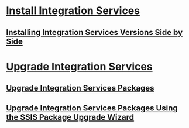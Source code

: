 # [Install Integration Services](install-integration-services.md)  
## [Installing Integration Services Versions Side by Side](installing-integration-services-versions-side-by-side.md)  
# [Upgrade Integration Services](upgrade-integration-services.md)  
## [Upgrade Integration Services Packages](upgrade-integration-services-packages.md)  
## [Upgrade Integration Services Packages Using the SSIS Package Upgrade Wizard](upgrade-integration-services-packages-using-the-ssis-package-upgrade-wizard.md)  
